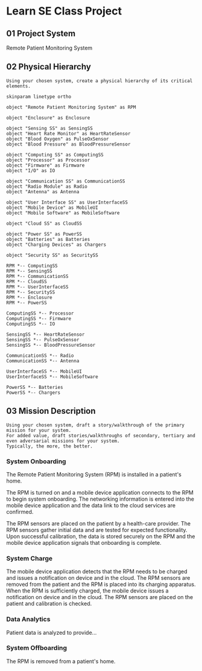 # Learn SE Class Project

## 01 Project System

Remote Patient Monitoring System

## 02 Physical Hierarchy

```{admonition} Problem
Using your chosen system, create a physical hierarchy of its critical elements.
```

```{uml}
skinparam linetype ortho

object "Remote Patient Monitoring System" as RPM

object "Enclosure" as Enclosure

object "Sensing SS" as SensingSS
object "Heart Rate Monitor" as HeartRateSensor
object "Blood Oxygen" as PulseOxSensor
object "Blood Pressure" as BloodPressureSensor

object "Computing SS" as ComputingSS
object "Processor" as Processor
object "Firmware" as Firmware
object "I/O" as IO

object "Communication SS" as CommunicationSS
object "Radio Module" as Radio
object "Antenna" as Antenna

object "User Interface SS" as UserInterfaceSS
object "Mobile Device" as MobileUI
object "Mobile Software" as MobileSoftware

object "Cloud SS" as CloudSS

object "Power SS" as PowerSS
object "Batteries" as Batteries
object "Charging Devices" as Chargers

object "Security SS" as SecuritySS

RPM *-- ComputingSS
RPM *-- SensingSS
RPM *-- CommunicationSS
RPM *-- CloudSS
RPM *-- UserInterfaceSS
RPM *-- SecuritySS
RPM *-- Enclosure
RPM *-- PowerSS

ComputingSS *-- Processor
ComputingSS *-- Firmware
ComputingSS *-- IO

SensingSS *-- HeartRateSensor
SensingSS *-- PulseOxSensor
SensingSS *-- BloodPressureSensor

CommunicationSS *-- Radio
CommunicationSS *-- Antenna

UserInterfaceSS *-- MobileUI
UserInterfaceSS *-- MobileSoftware

PowerSS *-- Batteries
PowerSS *-- Chargers
```

## 03 Mission Description

```{admonition} Problem
Using your chosen system, draft a story/walkthrough of the primary mission for your system.
For added value, draft stories/walkthroughs of secondary, tertiary and even adversarial missions for your system.
Typically, the more, the better.
```

### System Onboarding

The Remote Patient Monitoring System (RPM) is installed in a patient's home.

The RPM is turned on and a mobile device application connects to the RPM to begin system onboarding.
The networking information is entered into the mobile device application and the data link to the cloud services are confirmed.

The RPM sensors are placed on the patient by a health-care provider.
The RPM sensors gather initial data and are tested for expected functionality.
Upon successful calibration, the data is stored securely on the RPM and the mobile device application signals that onboarding is complete.

### System Charge

The mobile device application detects that the RPM needs to be charged and issues a notification on device and in the cloud.
The RPM sensors are removed from the patient and the RPM is placed into its charging apparatus.
When the RPM is sufficiently charged, the mobile device issues a notification on device and in the cloud.
The RPM sensors are placed on the patient and calibration is checked.

### Data Analytics

Patient data is analyzed to provide...

### System Offboarding

The RPM is removed from a patient's home.
